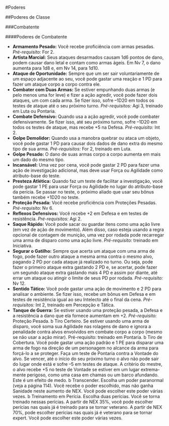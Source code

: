 #Poderes

##Poderes de Classe

###Combatente

####Poderes de Combatente
* **Armamento Pesado:** Você recebe proficiência com armas pesadas. _Pré-requisito:_ For 2.
* **Artista Marcial:** Seus ataques desarmados causam 1d6 pontos de dano, podem causar dano letal e contam como armas ágeis. Em Nv 7, o dano aumenta para 1d8 e, em Nv 14, para 1d10.
* **Ataque de Oportunidade:** Sempre que um ser sair voluntariamente de um espaço adjacente ao seu, você pode gastar uma reação e 1 PD para fazer um ataque corpo a corpo contra ele.
* **Combater com Duas Armas:** Se estiver empunhando duas armas (e pelo menos uma for leve) e fizer a ação agredir, você pode fazer dois ataques, um com cada arma. Se fizer isso, sofre –1D20 em todos os testes de ataque até o seu próximo turno. _Pré-requisitos:_ Agi 3, treinado em Luta ou Pontaria.
* **Combate Defensivo:** Quando usa a ação agredir, você pode combater defensivamente. Se fizer isso, até seu próximo turno, sofre –1D20 em todos os testes de ataque, mas recebe +5 na Defesa. _Pré-requisito:_ Int 2.
* **Golpe Demolidor:** Quando usa a manobra quebrar ou ataca um objeto, você pode gastar 1 PD para causar dois dados de dano extra do mesmo tipo de sua arma. _Pré-requisitos:_ For 2, treinado em Luta.
* **Golpe Pesado:** O dano de suas armas corpo a corpo aumenta em mais um dado do mesmo tipo.
* **Incansável:** Uma vez por cena, você pode gastar 2 PD para fazer uma ação de investigação adicional, mas deve usar Força ou Agilidade como atributo-base do teste.
* **Presteza Atlética:** Quando faz um teste de facilitar a investigação, você pode gastar 1 PE para usar Força ou Agilidade no lugar do atributo-base da perícia. Se passar no teste, o próximo aliado que usar seu bônus também recebe +1D20 no teste.
* **Proteção Pesada:** Você recebe proficiência com Proteções Pesadas. _Pré-requisito:_ Nv 6.
* **Reflexos Defensivos:** Você recebe +2 em Defesa e em testes de resistência. _Pré-requisitos:_ Agi 2.
* **Saque Rápido:** Você pode sacar ou guardar itens como uma ação livre (em vez de ação de movimento). Além disso, caso esteja usando a regra opcional de contagem de munição, uma vez por rodada pode recarregar uma arma de disparo como uma ação livre. _Pré-requisito:_ treinado em Iniciativa.
* **Segurar o Gatilho:** Sempre que acerta um ataque com uma arma de fogo, pode fazer outro ataque a mesma arma contra o mesmo alvo, pagando 2 PD por cada ataque já realizado no turno. Ou seja, pode fazer o primeiro ataque extra gastando 2 PD e, se acertar, pode fazer um segundo ataque extra gastando mais 4 PD e assim por diante, até errar um ataque ou atingir o limite de seus PD por rodada. _Pré-requisito:_ Nv 12.
* **Sentido Tático:** Você pode gastar uma ação de movimento e 2 PD para analisar o ambiente. Se fizer isso, recebe um bônus em Defesa e em testes de resistência igual ao seu Intelecto até o final da cena. _Pré-requisitos:_ Int 2, treinado em Percepção e Tática.
* **Tanque de Guerra:** Se estiver usando uma proteção pesada, a Defesa e a resistência a dano que ela fornece aumentam em +2. _Pré-requisito:_ Proteção Pesada.
b Tiro Certeiro. Se estiver usando uma arma de
disparo, você soma sua Agilidade nas rolagens de
dano e ignora a penalidade contra alvos envolvidos
em combate corpo a corpo (mesmo se não usar a
ação mirar). Pré-requisito: treinado em Pontaria.
b Tiro de Cobertura. Você pode gastar uma ação
padrão e 1 PE para disparar uma arma de fogo
na direção de um personagem no alcance da
arma para forçá-lo a se proteger. Faça um teste
de Pontaria contra a Vontade do alvo. Se vencer,
até o início do seu próximo turno o alvo não pode
sair do lugar onde está e sofre –5 em testes de
ataque. A critério do mestre, o alvo recebe +5 no
teste de Vontade se estiver em um lugar extrema-
mente perigoso, como uma casa em chamas ou
um barco afundando. Este é um efeito de medo.
b Transcender. Escolha um poder paranormal (veja
a página 114). Você recebe o poder escolhido,
mas não ganha Sanidade neste aumento de NEX.
Você pode escolher este poder várias vezes.
b Treinamento em Perícia. Escolha duas perícias.
Você se torna treinado nessas perícias. A partir
de NEX 35%, você pode escolher perícias nas
quais já é treinado para se tornar veterano. A
partir de NEX 70%, pode escolher perícias nas
quais já é veterano para se tornar expert. Você
pode escolher este poder várias vezes.